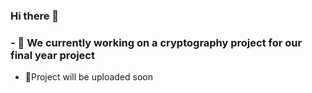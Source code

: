 ### Hi there 👋
### - 🔭 We currently working on a cryptography project for our final year project
- 🌱Project will be uploaded soon

<!--
**AIMCRYPTION/aimcryption** is a ✨ _special_ ✨ repository because its `README.md` (this file) appears on your GitHub profile.

Here are some ideas to get you started:


